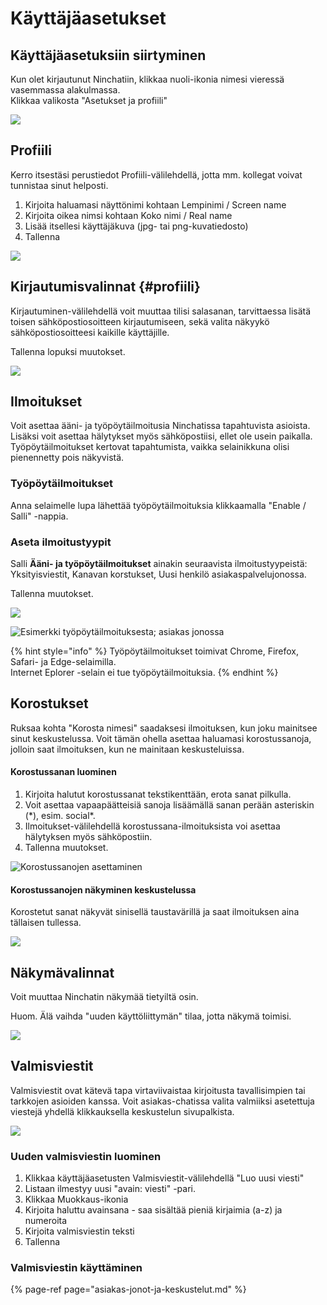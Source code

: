 # Käyttäjäasetukset

## Käyttäjäasetuksiin siirtyminen

Kun olet kirjautunut Ninchatiin, klikkaa nuoli-ikonia nimesi vieressä vasemmassa alakulmassa.  
Klikkaa valikosta "Asetukset ja profiili"

![](.gitbook/assets/user-menu%20%281%29.png)



## Profiili

Kerro itsestäsi perustiedot Profiili-välilehdellä, jotta mm. kollegat voivat tunnistaa sinut helposti.

1. Kirjoita haluamasi näyttönimi kohtaan Lempinimi / Screen name
2. Kirjoita oikea nimsi kohtaan Koko nimi / Real name
3. Lisää itsellesi käyttäjäkuva \(jpg- tai png-kuvatiedosto\)
4. Tallenna

![](.gitbook/assets/user-settings-profile%20%281%29.png)



## Kirjautumisvalinnat {#profiili}

Kirjautuminen-välilehdellä voit muuttaa tilisi salasanan, tarvittaessa lisätä toisen sähköpostiosoitteen kirjautumiseen, sekä valita näkyykö sähköpostiosoitteesi kaikille käyttäjille.

Tallenna lopuksi muutokset.

![](.gitbook/assets/user-settings-authentication.png)



## Ilmoitukset

Voit asettaa ääni- ja työpöytäilmoitusia Ninchatissa tapahtuvista asioista. Lisäksi voit asettaa hälytykset myös sähköpostiisi, ellet ole usein paikalla.  
Työpöytäilmoitukset kertovat tapahtumista, vaikka selainikkuna olisi pienennetty pois näkyvistä.

### Työpöytäilmoitukset

Anna selaimelle lupa lähettää työpöytäilmoituksia klikkaamalla "Enable / Salli" -nappia.

### Aseta ilmoitustyypit

Salli **Ääni- ja työpöytäilmoitukset** ainakin seuraavista ilmoitustyypeistä: Yksityisviestit, Kanavan korstukset, Uusi henkilö asiakaspalvelujonossa.

Tallenna muutokset.

![](.gitbook/assets/user-settings-notifications.png)

![Esimerkki ty&#xF6;p&#xF6;yt&#xE4;ilmoituksesta; asiakas jonossa](.gitbook/assets/desktop-notification.png)

{% hint style="info" %}
Työpöytäilmoitukset toimivat Chrome, Firefox, Safari- ja Edge-selaimilla.   
Internet Eplorer -selain ei tue työpöytäilmoituksia.
{% endhint %}



## Korostukset

Ruksaa kohta "Korosta nimesi" saadaksesi ilmoituksen, kun joku mainitsee sinut keskustelussa. Voit tämän ohella asettaa haluamasi korostussanoja, jolloin saat ilmoituksen, kun ne mainitaan keskusteluissa. 

#### **Korostussanan luominen**

1. Kirjoita halutut korostussanat tekstikenttään, erota sanat pilkulla.
2. Voit asettaa vapaapäätteisiä sanoja lisäämällä sanan perään asteriskin \(\*\), esim. social\*.
3. Ilmoitukset-välilehdellä korostussana-ilmoituksista voi asettaa hälytyksen myös sähköpostiin.
4. Tallenna muutokset.

![Korostussanojen asettaminen](.gitbook/assets/user-settings-highlights%20%281%29.png)

#### **Korostussanojen näkyminen keskustelussa**

Korostetut sanat näkyvät sinisellä taustavärillä ja saat ilmoituksen aina tällaisen tullessa.

![](.gitbook/assets/highlights%20%281%29.png)

## Näkymävalinnat

Voit muuttaa Ninchatin näkymää tietyiltä osin.

Huom. Älä vaihda "uuden käyttöliittymän" tilaa, jotta näkymä toimisi.

![](.gitbook/assets/user-settings-view.png)



## Valmisviestit

Valmisviestit ovat kätevä tapa virtaviivaistaa kirjoitusta tavallisimpien tai tarkkojen asioiden kanssa. Voit asiakas-chatissa valita valmiiksi asetettuja viestejä yhdellä klikkauksella keskustelun sivupalkista.

![](.gitbook/assets/user-settings-canned-msgs.png)

### Uuden valmisviestin luominen

1. Klikkaa käyttäjäasetusten Valmisviestit-välilehdellä "Luo uusi viesti"
2. Listaan ilmestyy uusi "avain: viesti" -pari.
3. Klikkaa Muokkaus-ikonia 
4. Kirjoita haluttu avainsana - saa sisältää pieniä kirjaimia \(a-z\) ja numeroita
5. Kirjoita valmisviestin teksti
6. Tallenna

### Valmisviestin käyttäminen

{% page-ref page="asiakas-jonot-ja-keskustelut.md" %}



